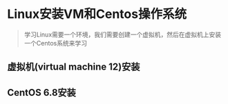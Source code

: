# Linux安装VM和Centos操作系统

> 学习Linux需要一个环境，我们需要创建一个虚拟机，然后在虚拟机上安装一个Centos系统来学习

## 虚拟机(virtual machine 12)安装

## CentOS 6.8安装


